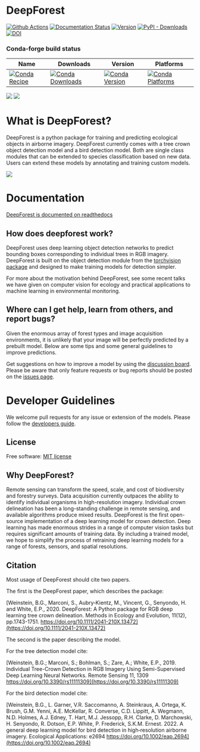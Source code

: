 # DeepForest

[![Github Actions](https://github.com/weecology/DeepForest/actions/workflows/Conda-app.yml/badge.svg)](https://github.com/weecology/DeepForest/actions/workflows/Conda-app.yml)
[![Documentation Status](https://readthedocs.org/projects/deepforest/badge/?version=latest)](http://deepforest.readthedocs.io/en/latest/?badge=latest)
[![Version](https://img.shields.io/pypi/v/DeepForest.svg)](https://pypi.python.org/pypi/DeepForest)
[![PyPI - Downloads](https://img.shields.io/pypi/dm/deepforest)](https://pypi.python.org/pypi/DeepForest)
[![DOI](https://zenodo.org/badge/DOI/10.5281/zenodo.2538143.svg)](https://doi.org/10.5281/zenodo.2538143)


### Conda-forge build status

| Name | Downloads | Version | Platforms |
| --- | --- | --- | --- |
| [![Conda Recipe](https://img.shields.io/badge/recipe-deepforest-green.svg)](https://anaconda.org/conda-forge/deepforest) | [![Conda Downloads](https://img.shields.io/conda/dn/conda-forge/deepforest.svg)](https://anaconda.org/conda-forge/deepforest) | [![Conda Version](https://img.shields.io/conda/vn/conda-forge/deepforest.svg)](https://anaconda.org/conda-forge/deepforest) | [![Conda Platforms](https://img.shields.io/conda/pn/conda-forge/deepforest.svg)](https://anaconda.org/conda-forge/deepforest) |

![](www/MEE_Figure4.png)
![](www/example_predictions_small.png)

# What is DeepForest?

DeepForest is a python package for training and predicting ecological objects in airborne imagery. DeepForest currently comes with a tree crown object detection model and a bird detection model. Both are single class modules that can be extended to species classification based on new data. Users can extend these models by annotating and training custom models.

![](../www/image.png)

# Documentation

[DeepForest is documented on readthedocs](https://deepforest.readthedocs.io/)

## How does deepforest work?
DeepForest uses deep learning object detection networks to predict bounding boxes corresponding to individual trees in RGB imagery. 
DeepForest is built on the object detection module from the [torchvision package](http://pytorch.org/vision/stable/index.html) and designed to make training models for  detection simpler.

For more about the motivation behind DeepForest, see some recent talks we have given on computer vision for ecology and practical applications to machine learning in environmental monitoring.

## Where can I get help, learn from others, and report bugs?
Given the enormous array of forest types and image acquisition environments, it is unlikely that your image will be perfectly predicted by a prebuilt model. Below are some tips and some general guidelines to improve predictions.

Get suggestions on how to improve a model by using the [discussion board](https://github.com/weecology/DeepForest/discussions). Please be aware that only feature requests or bug reports should be posted on the [issues page](https://github.com/weecology/DeepForest/issues).

# Developer Guidelines 

We welcome pull requests for any issue or extension of the models. Please follow the [developers guide](https://deepforest.readthedocs.io/en/latest/CONTRIBUTING.html).

## License

Free software: [MIT license](https://github.com/weecology/DeepForest/blob/master/LICENSE)

## Why DeepForest?

Remote sensing can transform the speed, scale, and cost of biodiversity and forestry surveys. Data acquisition currently outpaces the ability to identify individual organisms in high-resolution imagery. Individual crown delineation has been a long-standing challenge in remote sensing, and available algorithms produce mixed results. DeepForest is the first open-source implementation of a deep learning model for crown detection. Deep learning has made enormous strides in a range of computer vision tasks but requires significant amounts of training data. By including a trained model, we hope to simplify the process of retraining deep learning models for a range of forests, sensors, and spatial resolutions.

## Citation

Most usage of DeepForest should cite two papers.

The first is the DeepForest paper, which describes the package:

[Weinstein, B.G., Marconi, S., Aubry‐Kientz, M., Vincent, G., Senyondo, H. and White, E.P., 2020. DeepForest: A Python package for RGB deep learning tree crown delineation. Methods in Ecology and Evolution, 11(12), pp.1743-1751. https://doi.org/10.1111/2041-210X.13472](https://doi.org/10.1111/2041-210X.13472)

The second is the paper describing the model.

For the tree detection model cite:

[Weinstein, B.G.; Marconi, S.; Bohlman, S.; Zare, A.; White, E.P., 2019. Individual Tree-Crown Detection in RGB Imagery Using Semi-Supervised Deep Learning Neural Networks. Remote Sensing 11, 1309 https://doi.org/10.3390/rs11111309](https://doi.org/10.3390/rs11111309)

For the bird detection model cite:

[Weinstein, B.G., L. Garner, V.R. Saccomanno, A. Steinkraus, A. Ortega, K. Brush, G.M. Yenni, A.E. McKellar, R. Converse, C.D. Lippitt, A. Wegmann, N.D. Holmes, A.J. Edney, T. Hart, M.J. Jessopp, R.H. Clarke, D. Marchowski, H. Senyondo, R. Dotson, E.P. White, P. Frederick, S.K.M. Ernest. 2022. A general deep learning model for bird detection in high‐resolution airborne imagery. Ecological Applications: e2694 https://doi.org/10.1002/eap.2694](https://doi.org/10.1002/eap.2694)